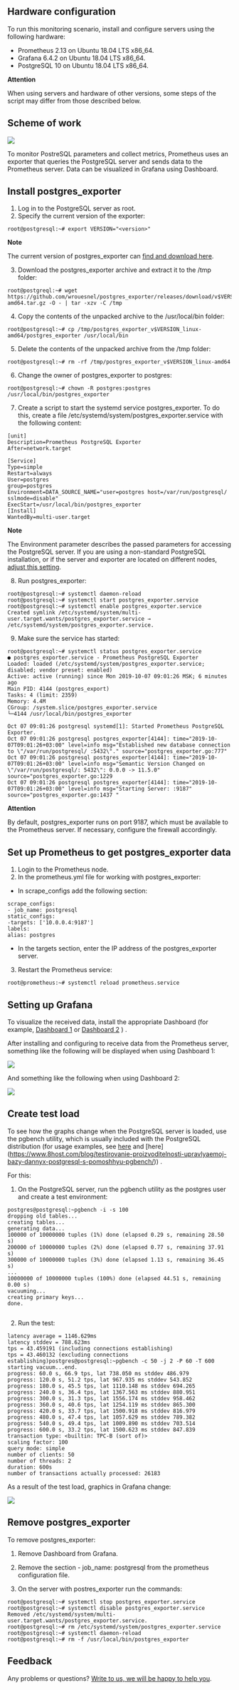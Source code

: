 ## Hardware configuration

To run this monitoring scenario, install and configure servers using the following hardware:

- Prometheus 2.13 on Ubuntu 18.04 LTS x86_64.
- Grafana 6.4.2 on Ubuntu 18.04 LTS x86_64.
- PostgreSQL 10 on Ubuntu 18.04 LTS x86_64.

<warn>

**Attention**

When using servers and hardware of other versions, some steps of the script may differ from those described below.

</warn>

## Scheme of work

![](./assets/1572590876768-1572590876768.png)

To monitor PostreSQL parameters and collect metrics, Prometheus uses an exporter that queries the PostgreSQL server and sends data to the Prometheus server. Data can be visualized in Grafana using Dashboard.

## Install postgres_exporter

1. Log in to the PostgreSQL server as root.
2. Specify the current version of the exporter:

```
root@postgresql:~# export VERSION="<version>"
```

<info>

**Note**

The current version of postgres_exporter can [find and download here](https://github.com/wrouesnel/postgres_exporter/releases).

</info>

3. Download the postgres_exporter archive and extract it to the /tmp folder:

```
root@postgreql:~# wget https://github.com/wrouesnel/postgres_exporter/releases/download/v$VERSION/postgres_exporter_v$VERSION_linux-amd64.tar.gz -O - | tar -xzv -C /tmp
```

4. Copy the contents of the unpacked archive to the /usr/local/bin folder:

```
root@postgresql:~# cp /tmp/postgres_exporter_v$VERSION_linux-amd64/postgres_exporter /usr/local/bin
```

5. Delete the contents of the unpacked archive from the /tmp folder:

```
root@postgresql:~# rm -rf /tmp/postgres_exporter_v$VERSION_linux-amd64
```

6. Change the owner of postgres_exporter to postgres:

```
root@postgresql:~# chown -R postgres:postgres /usr/local/bin/postgres_exporter
```

7. Create a script to start the systemd service postgres_exporter. To do this, create a file /etc/systemd/system/postgres_exporter.service with the following content:

```
[unit]
Description=Prometheus PostgreSQL Exporter
After=network.target

[Service]
Type=simple
Restart=always
User=postgres
group=postgres
Environment=DATA_SOURCE_NAME="user=postgres host=/var/run/postgresql/ sslmode=disable"
ExecStart=/usr/local/bin/postgres_exporter
[Install]
WantedBy=multi-user.target
```

<info>

**Note**

The Environment parameter describes the passed parameters for accessing the PostgreSQL server. If you are using a non-standard PostgreSQL installation, or if the server and exporter are located on different nodes, [adjust this setting](https://godoc.org/github.com/lib/pq).

</info>

8. Run postgres_exporter:

```
root@postgresql:~# systemctl daemon-reload
root@postgresql:~# systemctl start postgres_exporter.service
root@postgresql:~# systemctl enable postgres_exporter.service
Created symlink /etc/systemd/system/multi-user.target.wants/postgres_exporter.service → /etc/systemd/system/postgres_exporter.service.
```

9. Make sure the service has started:

```
root@postgresql:~# systemctl status postgres_exporter.service
● postgres_exporter.service - Prometheus PostgreSQL Exporter
Loaded: loaded (/etc/systemd/system/postgres_exporter.service; disabled; vendor preset: enabled)
Active: active (running) since Mon 2019-10-07 09:01:26 MSK; 6 minutes ago
Main PID: 4144 (postgres_export)
Tasks: 4 (limit: 2359)
Memory: 4.4M
CGroup: /system.slice/postgres_exporter.service
└─4144 /usr/local/bin/postgres_exporter

Oct 07 09:01:26 postgresql systemd[1]: Started Prometheus PostgreSQL Exporter.
Oct 07 09:01:26 postgresql postgres_exporter[4144]: time="2019-10-07T09:01:26+03:00" level=info msg="Established new database connection to \"/var/run/postgresql/ :5432\"." source="postgres_exporter.go:777"
Oct 07 09:01:26 postgresql postgres_exporter[4144]: time="2019-10-07T09:01:26+03:00" level=info msg="Semantic Version Changed on \"/var/run/postgresql/: 5432\": 0.0.0 -> 11.5.0" source="postgres_exporter.go:1229
Oct 07 09:01:26 postgresql postgres_exporter[4144]: time="2019-10-07T09:01:26+03:00" level=info msg="Starting Server: :9187" source="postgres_exporter.go:1437 "
```
<warn>

**Attention**

By default, postgres_exporter runs on port 9187, which must be available to the Prometheus server. If necessary, configure the firewall accordingly.

</warn>

## Set up Prometheus to get postgres_exporter data

1. Login to the Prometheus node.
2. In the prometheus.yml file for working with postgres_exporter:

- In scrape_configs add the following section:

```
scrape_configs:
- job_name: postgresql
static_configs:
-targets: ['10.0.0.4:9187']
labels:
alias: postgres

```

- In the targets section, enter the IP address of the postgres_exporter server.

3. Restart the Prometheus service:

```
root@prometheus:~# systemctl reload prometheus.service

```

## Setting up Grafana

To visualize the received data, install the appropriate Dashboard (for example, [Dashboard 1](https://grafana.com/grafana/dashboards/455) or [Dashboard 2](https://grafana.com/grafana/dashboards/9628) ) .

After installing and configuring to receive data from the Prometheus server, something like the following will be displayed when using Dashboard 1:

![](./assets/1572590118820-1572590118820.png)

And something like the following when using Dashboard 2:

**![](./assets/1572590138354-1572590138354.png)**

## Create test load

To see how the graphs change when the PostgreSQL server is loaded, use the pgbench utility, which is usually included with the PostgreSQL distribution (for usage examples, see [here](https://wiki.postgresql.org/wiki/Pgbench) and [here] (https://www.8host.com/blog/testirovanie-proizvoditelnosti-upravlyaemoj-bazy-dannyx-postgresql-s-pomoshhyu-pgbench/)) .

For this:

1. On the PostgreSQL server, run the pgbench utility as the postgres user and create a test environment:

```
postgres@postgresql:~pgbench -i -s 100
dropping old tables...
creating tables...
generating data...
100000 of 10000000 tuples (1%) done (elapsed 0.29 s, remaining 28.50 s)
200000 of 10000000 tuples (2%) done (elapsed 0.77 s, remaining 37.91 s)
300000 of 10000000 tuples (3%) done (elapsed 1.13 s, remaining 36.45 s)
...
10000000 of 10000000 tuples (100%) done (elapsed 44.51 s, remaining 0.00 s)
vacuuming...
creating primary keys...
done.


```

2. Run the test:

```
latency average = 1146.629ms
latency stddev = 788.623ms
tps = 43.459191 (including connections establishing)
tps = 43.460132 (excluding connections establishing)postgres@postgresql:~pgbench -c 50 -j 2 -P 60 -T 600
starting vacuum...end.
progress: 60.0 s, 66.9 tps, lat 738.050 ms stddev 486.979
progress: 120.0 s, 51.2 tps, lat 967.935 ms stddev 543.852
progress: 180.0 s, 45.5 tps, lat 1110.148 ms stddev 694.265
progress: 240.0 s, 36.4 tps, lat 1367.563 ms stddev 880.951
progress: 300.0 s, 31.3 tps, lat 1556.174 ms stddev 958.462
progress: 360.0 s, 40.6 tps, lat 1254.119 ms stddev 865.300
progress: 420.0 s, 33.7 tps, lat 1500.918 ms stddev 816.979
progress: 480.0 s, 47.4 tps, lat 1057.629 ms stddev 789.382
progress: 540.0 s, 49.4 tps, lat 1009.890 ms stddev 703.514
progress: 600.0 s, 33.2 tps, lat 1500.623 ms stddev 847.839
transaction type: <builtin: TPC-B (sort of)>
scaling factor: 100
query mode: simple
number of clients: 50
number of threads: 2
duration: 600s
number of transactions actually processed: 26183
```

As a result of the test load, graphics in Grafana change:

**![](./assets/1572590394406-1572590394406.png)**

## Remove postgres_exporter

To remove postgres_exporter:

1. Remove Dashboard from Grafana.

2. Remove the section - job_name: postgresql from the prometheus configuration file.

3. On the server with postres_exporter run the commands:

```
root@postgresql:~# systemctl stop postgres_exporter.service
root@postgresql:~# systemctl disable postgres_exporter.service
Removed /etc/systemd/system/multi-user.target.wants/postgres_exporter.service.
root@postgresql:~# rm /etc/systemd/system/postgres_exporter.service
root@postgresql:~# systemctl daemon-reload
root@postgresql:~# rm -f /usr/local/bin/postgres_exporter
```

## **Feedback**

Any problems or questions? [Write to us, we will be happy to help you](https://mcs.mail.ru/help/contact-us).
